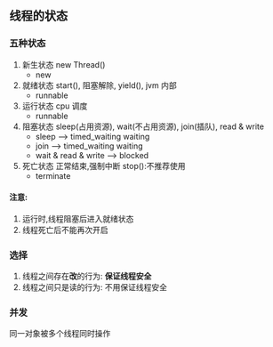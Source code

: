 ## 线程的状态

### 五种状态

1. 新生状态 new Thread()
   - new
2. 就绪状态 start(), 阻塞解除, yield(), jvm 内部
   - runnable
3. 运行状态 cpu 调度
   - runnable
4. 阻塞状态 sleep(占用资源), wait(不占用资源), join(插队), read & write
   - sleep --> timed_waiting waiting
   - join --> timed_waiting waiting
   - wait & read & write --> blocked
5. 死亡状态 正常结束,强制中断 stop():不推荐使用
   - terminate

#### 注意:

1. 运行时,线程阻塞后进入就绪状态
2. 线程死亡后不能再次开启

### 选择

1. 线程之间存在**改**的行为: **保证线程安全**
2. 线程之间只是读的行为: 不用保证线程安全

### 并发

同一对象被多个线程同时操作
